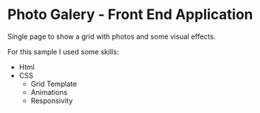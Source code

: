 # Photo Galery - Front End Application

Single page to show a grid with photos and some visual effects.

For this sample I used some skills:

- Html
- CSS
    - Grid Template
    - Animations
    - Responsivity

